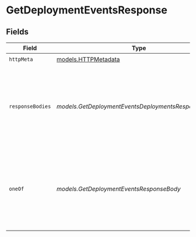 # GetDeploymentEventsResponse


## Fields

| Field                                                                                                            | Type                                                                                                             | Required                                                                                                         | Description                                                                                                      |
| ---------------------------------------------------------------------------------------------------------------- | ---------------------------------------------------------------------------------------------------------------- | ---------------------------------------------------------------------------------------------------------------- | ---------------------------------------------------------------------------------------------------------------- |
| `httpMeta`                                                                                                       | [models.HTTPMetadata](../models/httpmetadata.md)                                                                 | :heavy_check_mark:                                                                                               | N/A                                                                                                              |
| `responseBodies`                                                                                                 | *models.GetDeploymentEventsDeploymentsResponseBody*[]                                                            | :heavy_minus_sign:                                                                                               | A stream of jsonlines where each line is a deployment log item.<br/>Array of deployment logs for the provided query. |
| `oneOf`                                                                                                          | *models.GetDeploymentEventsResponseBody*                                                                         | :heavy_minus_sign:                                                                                               | A stream of jsonlines where each line is a deployment log item.<br/>Array of deployment logs for the provided query. |